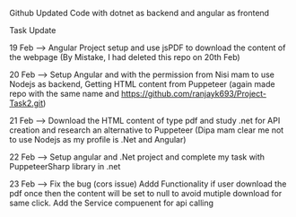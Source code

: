 Github Updated Code with dotnet as backend and angular as frontend

Task Update

19 Feb -->
Angular Project setup and use jsPDF to download the content of the webpage (By Mistake, I had deleted this repo on 20th Feb)

20 Feb -->
Setup Angular and with the permission from Nisi mam to use Nodejs as backend, Getting HTML content from Puppeteer (again made repo with the same name and https://github.com/ranjayk693/Project-Task2.git)

21 Feb -->
Download the HTML content of type pdf and study .net for API creation and research an alternative to Puppeteer (Dipa mam clear me not to use Nodejs as my profile is .Net and Angular)

22 Feb -->
Setup angular and .Net project and complete my task with PuppeteerSharp library in .net

23 Feb -->
Fix the bug (cors issue)
Addd Functionality if user download the pdf once then the content will be set to null to avoid mutiple download for same click.
Add the Service compuenent for api calling 